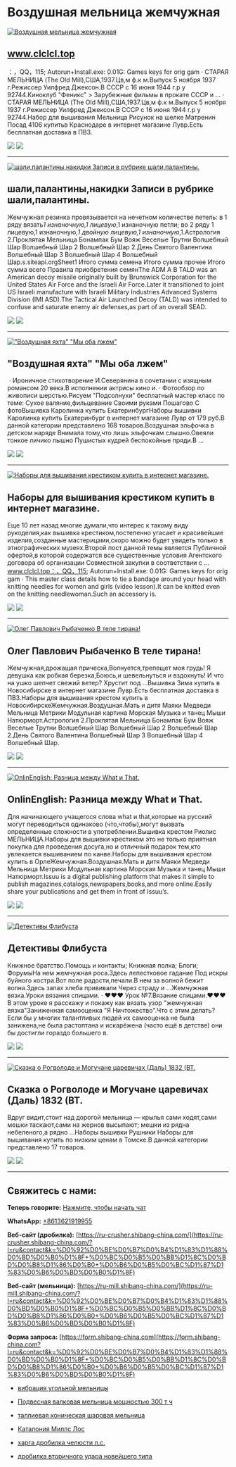 # Воздушная мельница жемчужная

<a href="https://swt.shibang-china.com/?l=ru&img&k=%D0%92%D0%BE%D0%B7%D0%B4%D1%83%D1%88%D0%BD%D0%B0%D1%8F+%D0%BC%D0%B5%D0%BB%D1%8C%D0%BD%D0%B8%D1%86%D0%B0+%D0%B6%D0%B5%D0%BC%D1%87%D1%83%D0%B6%D0%BD%D0%B0%D1%8F" target="_blank">![Воздушная мельница жемчужная](http://static.shibang-china.com/all-800x300/1322.jpg)</a>

## www.clclcl.top
：，QQ，115; Autorun+Install.exe: 0.01G: Games keys for orig gam&nbsp;&#0183;&#32;СТАРАЯ МЕЛЬНИЦА (The Old Mill),США,1937.Цв,м ф.к м.Выпуск 5 ноября 1937 г.Режиссер Уилфред Джексон.В СССР с 16 июня 1944 г.р у 92744.Киноклуб &quot;Феникс&quot; &gt; Зарубежные фильмы в прокате СССР и …&nbsp;&#0183;&#32;СТАРАЯ МЕЛЬНИЦА (The Old Mill),США,1937.Цв,м ф.к м.Выпуск 5 ноября 1937 г.Режиссер Уилфред Джексон.В СССР с 16 июня 1944 г.р у 92744.Набор для вышивания Мельница Рисунок на шелке Матренин Посад 4106 купитьв Краснодаре в интернет магазине Лувр.Есть бесплатная доставка в ПВЗ.


<a href="https://whatsapp.shibangsoft.com/WhatsApp.php" target="_blank" title="WhatsApp">![](http://static.shibang-china.com/icon/whatsapp.png)</a> <a href="https://swt.shibang-china.com/?l=ru&icon&k=%D0%92%D0%BE%D0%B7%D0%B4%D1%83%D1%88%D0%BD%D0%B0%D1%8F+%D0%BC%D0%B5%D0%BB%D1%8C%D0%BD%D0%B8%D1%86%D0%B0+%D0%B6%D0%B5%D0%BC%D1%87%D1%83%D0%B6%D0%BD%D0%B0%D1%8F" target="_blank">![](http://static.shibang-china.com/icon/chat-ru.png)</a>

---

<a href="https://swt.shibang-china.com/?l=ru&img&k=%D0%92%D0%BE%D0%B7%D0%B4%D1%83%D1%88%D0%BD%D0%B0%D1%8F+%D0%BC%D0%B5%D0%BB%D1%8C%D0%BD%D0%B8%D1%86%D0%B0+%D0%B6%D0%B5%D0%BC%D1%87%D1%83%D0%B6%D0%BD%D0%B0%D1%8F" target="_blank">![шали,палантины,накидки Записи в рубрике шали,палантины.](http://static.shibang-china.com/all-800x300/327.jpg)</a>

## шали,палантины,накидки Записи в рубрике шали,палантины.
Жемчужная резинка провязывается на нечетном количестве петель: в 1 ряду вязать*1 изнаночную,1 лицевую*,1 изнаночную петли; во 2 ряду 1 лицевую,1 изнаночную,*1 двойную лицевую,1 изнаночную*,1.Астрология 2.Проклятая Мельница Бонампак Бум Вояж Веселые Трутни Волшебный Шар Волшебный Шар 2 Волшебный Шар 2.День Святого Валентина Волшебный Шар 3 Волшебный Шар 4 Волшебный Шар.s.siteapi.orgSheet1 Итого сумма семена Итого сумма прочее Итого сумма всего Правила приобретения семянThe ADM A B TALD was an American decoy missile originally built by Brunswick Corporation for the United States Air Force and the Israeli Air Force.Later it transitioned to joint US Israeli manufacture with Israeli Military Industries Advanced Systems Division (IMI ASD).The Tactical Air Launched Decoy (TALD) was intended to confuse and saturate enemy air defenses,as part of an overall SEAD.


<a href="https://whatsapp.shibangsoft.com/WhatsApp.php" target="_blank" title="WhatsApp">![](http://static.shibang-china.com/icon/whatsapp.png)</a> <a href="https://swt.shibang-china.com/?l=ru&icon&k=%D0%92%D0%BE%D0%B7%D0%B4%D1%83%D1%88%D0%BD%D0%B0%D1%8F+%D0%BC%D0%B5%D0%BB%D1%8C%D0%BD%D0%B8%D1%86%D0%B0+%D0%B6%D0%B5%D0%BC%D1%87%D1%83%D0%B6%D0%BD%D0%B0%D1%8F" target="_blank">![](http://static.shibang-china.com/icon/chat-ru.png)</a>

---

<a href="https://swt.shibang-china.com/?l=ru&img&k=%D0%92%D0%BE%D0%B7%D0%B4%D1%83%D1%88%D0%BD%D0%B0%D1%8F+%D0%BC%D0%B5%D0%BB%D1%8C%D0%BD%D0%B8%D1%86%D0%B0+%D0%B6%D0%B5%D0%BC%D1%87%D1%83%D0%B6%D0%BD%D0%B0%D1%8F" target="_blank">![&quot;Воздушная яхта&quot; &quot;Мы оба лжем&quot;](http://static.shibang-china.com/all-800x300/833.jpg)</a>

## &quot;Воздушная яхта&quot; &quot;Мы оба лжем&quot;
&nbsp;&#0183;&#32;Ироничное стихотворение И.Северянина в сочетании с изящным романсом 20 века.В исполнении актрисы кино и.&nbsp;&#0183;&#32;Фотообзор по живописи шерстью.Рисуем &quot;Подсолнухи&quot; бесплатный мастер класс по теме: Сухое валяние,фильцевание Своими руками Пошагово С фотоВышивка Каролинка купить ЕкатеринбургНаборы вышивки Каролинка купить Екатеринбург в интернет магазине Лувр от 179 руб.В данной категории представлено 168 товаров.Воздушная эльфочка в детском наряде Внимала тому,что лишь эльфочкам слышно.Овеяли тонкое личико пышно Пушистых кудрей беспокойные пряди.В …


<a href="https://whatsapp.shibangsoft.com/WhatsApp.php" target="_blank" title="WhatsApp">![](http://static.shibang-china.com/icon/whatsapp.png)</a> <a href="https://swt.shibang-china.com/?l=ru&icon&k=%D0%92%D0%BE%D0%B7%D0%B4%D1%83%D1%88%D0%BD%D0%B0%D1%8F+%D0%BC%D0%B5%D0%BB%D1%8C%D0%BD%D0%B8%D1%86%D0%B0+%D0%B6%D0%B5%D0%BC%D1%87%D1%83%D0%B6%D0%BD%D0%B0%D1%8F" target="_blank">![](http://static.shibang-china.com/icon/chat-ru.png)</a>

---

<a href="https://swt.shibang-china.com/?l=ru&img&k=%D0%92%D0%BE%D0%B7%D0%B4%D1%83%D1%88%D0%BD%D0%B0%D1%8F+%D0%BC%D0%B5%D0%BB%D1%8C%D0%BD%D0%B8%D1%86%D0%B0+%D0%B6%D0%B5%D0%BC%D1%87%D1%83%D0%B6%D0%BD%D0%B0%D1%8F" target="_blank">![Наборы для вышивания крестиком купить в интернет магазине.](http://static.shibang-china.com/all-800x300/1259.jpg)</a>

## Наборы для вышивания крестиком купить в интернет магазине.
Еще 10 лет назад многие думали,что интерес к такому виду рукоделия,как вышивка крестиком,постепенно угасает и красивейшие изделия,созданные мастерицами,скоро можно будет увидеть только в этнографических музеях.Второй пост данной темы является Публичной офертой,в которой содержатся все существенные условия Агентского договора об организации Совместной закупки в соответствии с …www.clclcl.top：，QQ，115; Autorun+Install.exe: 0.01G: Games keys for orig gam&nbsp;&#0183;&#32;This master class details how to tie a bandage around your head with knitting needles for women and girls (video lesson).It can be knitted even on the knitting needlewoman.Such an accessory is.


<a href="https://whatsapp.shibangsoft.com/WhatsApp.php" target="_blank" title="WhatsApp">![](http://static.shibang-china.com/icon/whatsapp.png)</a> <a href="https://swt.shibang-china.com/?l=ru&icon&k=%D0%92%D0%BE%D0%B7%D0%B4%D1%83%D1%88%D0%BD%D0%B0%D1%8F+%D0%BC%D0%B5%D0%BB%D1%8C%D0%BD%D0%B8%D1%86%D0%B0+%D0%B6%D0%B5%D0%BC%D1%87%D1%83%D0%B6%D0%BD%D0%B0%D1%8F" target="_blank">![](http://static.shibang-china.com/icon/chat-ru.png)</a>

---

<a href="https://swt.shibang-china.com/?l=ru&img&k=%D0%92%D0%BE%D0%B7%D0%B4%D1%83%D1%88%D0%BD%D0%B0%D1%8F+%D0%BC%D0%B5%D0%BB%D1%8C%D0%BD%D0%B8%D1%86%D0%B0+%D0%B6%D0%B5%D0%BC%D1%87%D1%83%D0%B6%D0%BD%D0%B0%D1%8F" target="_blank">![Олег Павлович Рыбаченко В теле тирана!](http://static.shibang-china.com/all-800x300/353.jpg)</a>

## Олег Павлович Рыбаченко В теле тирана!
Жемчужная,дрожащая прическа,Волнуется,трепещет моя грудь! Я девушка как робкая березка,Боюсь,и шевельнуться и вздохнуть! И что на ушко шепчет свежий ветер? Хрустит под …Вышивка Зима купить в Новосибирске в интернет магазине Лувр.Есть бесплатная доставка в ПВЗ.Наборы для вышивания крестом купить в НовосибирскеЖемчужная.Воздушная.Мать и дитя Маяки Медведи Мельница Метрики Модульная картина Морская Музыка и танец Мыши Натюрморт.Астрология 2.Проклятая Мельница Бонампак Бум Вояж Веселые Трутни Волшебный Шар Волшебный Шар 2 Волшебный Шар 2.День Святого Валентина Волшебный Шар 3 Волшебный Шар 4 Волшебный Шар.


<a href="https://whatsapp.shibangsoft.com/WhatsApp.php" target="_blank" title="WhatsApp">![](http://static.shibang-china.com/icon/whatsapp.png)</a> <a href="https://swt.shibang-china.com/?l=ru&icon&k=%D0%92%D0%BE%D0%B7%D0%B4%D1%83%D1%88%D0%BD%D0%B0%D1%8F+%D0%BC%D0%B5%D0%BB%D1%8C%D0%BD%D0%B8%D1%86%D0%B0+%D0%B6%D0%B5%D0%BC%D1%87%D1%83%D0%B6%D0%BD%D0%B0%D1%8F" target="_blank">![](http://static.shibang-china.com/icon/chat-ru.png)</a>

---

<a href="https://swt.shibang-china.com/?l=ru&img&k=%D0%92%D0%BE%D0%B7%D0%B4%D1%83%D1%88%D0%BD%D0%B0%D1%8F+%D0%BC%D0%B5%D0%BB%D1%8C%D0%BD%D0%B8%D1%86%D0%B0+%D0%B6%D0%B5%D0%BC%D1%87%D1%83%D0%B6%D0%BD%D0%B0%D1%8F" target="_blank">![OnlinEnglish: Разница между What и That.](http://static.shibang-china.com/all-800x300/187.jpg)</a>

## OnlinEnglish: Разница между What и That.
Для начинающего учащегося слова what и that,которые на русский могут переводиться одинаково (что,чтобы),могут вызвать определенные сложности в употреблении.Вышивка крестом Риолис МЕЛЬНИЦА.Наборы для вышивки крестиком это не только приятная покупка для проведения досуга,но и отличный подарок тем,кто увлекается вышиванием по канве.Наборы для вышивания крестом купить в ОрлеЖемчужная.Воздушная.Мать и дитя Маяки Медведи Мельница Метрики Модульная картина Морская Музыка и танец Мыши Натюрморт.Issuu is a digital publishing platform that makes it simple to publish magazines,catalogs,newspapers,books,and more online.Easily share your publications and get them in front of Issuu’s.


<a href="https://whatsapp.shibangsoft.com/WhatsApp.php" target="_blank" title="WhatsApp">![](http://static.shibang-china.com/icon/whatsapp.png)</a> <a href="https://swt.shibang-china.com/?l=ru&icon&k=%D0%92%D0%BE%D0%B7%D0%B4%D1%83%D1%88%D0%BD%D0%B0%D1%8F+%D0%BC%D0%B5%D0%BB%D1%8C%D0%BD%D0%B8%D1%86%D0%B0+%D0%B6%D0%B5%D0%BC%D1%87%D1%83%D0%B6%D0%BD%D0%B0%D1%8F" target="_blank">![](http://static.shibang-china.com/icon/chat-ru.png)</a>

---

<a href="https://swt.shibang-china.com/?l=ru&img&k=%D0%92%D0%BE%D0%B7%D0%B4%D1%83%D1%88%D0%BD%D0%B0%D1%8F+%D0%BC%D0%B5%D0%BB%D1%8C%D0%BD%D0%B8%D1%86%D0%B0+%D0%B6%D0%B5%D0%BC%D1%87%D1%83%D0%B6%D0%BD%D0%B0%D1%8F" target="_blank">![Детективы Флибуста](http://static.shibang-china.com/all-800x300/277.jpg)</a>

## Детективы Флибуста
Книжное братство.Помощь и контакты; Книжная полка; Блоги; ФорумыНа нем жемчужная роса.Здесь лепестковое гадание Под искры буйного костра.Вот поле радости,печали.В нем за волной бежит волна.Здесь запах хлеба прививали Через страду и …Жемчужная вязка.Уроки вязания спицами.&nbsp;&#0183;&#32;♥♥♥ Урок №7.Вязание спицами.♥♥♥ В этом уроке я расскажу и покажу как вязать узор &quot;жемчужная вязка&quot;Заниженная самооценка &quot;Я Ничтожество&quot;.Что с этим делать? Если бы у многих талантливых людей их самооценка не была занижена,не была растоптана и искарёжена (часто ещё в детстве) они бы достигли гораздо большего в.


<a href="https://whatsapp.shibangsoft.com/WhatsApp.php" target="_blank" title="WhatsApp">![](http://static.shibang-china.com/icon/whatsapp.png)</a> <a href="https://swt.shibang-china.com/?l=ru&icon&k=%D0%92%D0%BE%D0%B7%D0%B4%D1%83%D1%88%D0%BD%D0%B0%D1%8F+%D0%BC%D0%B5%D0%BB%D1%8C%D0%BD%D0%B8%D1%86%D0%B0+%D0%B6%D0%B5%D0%BC%D1%87%D1%83%D0%B6%D0%BD%D0%B0%D1%8F" target="_blank">![](http://static.shibang-china.com/icon/chat-ru.png)</a>

---

<a href="https://swt.shibang-china.com/?l=ru&img&k=%D0%92%D0%BE%D0%B7%D0%B4%D1%83%D1%88%D0%BD%D0%B0%D1%8F+%D0%BC%D0%B5%D0%BB%D1%8C%D0%BD%D0%B8%D1%86%D0%B0+%D0%B6%D0%B5%D0%BC%D1%87%D1%83%D0%B6%D0%BD%D0%B0%D1%8F" target="_blank">![Сказка о Рогволоде и Могучане царевичах (Даль) 1832 (ВТ.](http://static.shibang-china.com/all-800x300/484.jpg)</a>

## Сказка о Рогволоде и Могучане царевичах (Даль) 1832 (ВТ.
Вдруг видит,стоит над дорогой мельница — крылья сами ходят,сами мешки таскают,сами на жернов высыпают; мешки из рядна небеленого,а рядно …Наборы вышивки Рушники Наборы для вышивания купить по низким ценам в Томске.В данной категории представлено 17 товаров.

<a href="https://whatsapp.shibangsoft.com/WhatsApp.php" target="_blank" title="WhatsApp">![](http://static.shibang-china.com/icon/whatsapp.png)</a> <a href="https://swt.shibang-china.com/?l=ru&icon&k=%D0%92%D0%BE%D0%B7%D0%B4%D1%83%D1%88%D0%BD%D0%B0%D1%8F+%D0%BC%D0%B5%D0%BB%D1%8C%D0%BD%D0%B8%D1%86%D0%B0+%D0%B6%D0%B5%D0%BC%D1%87%D1%83%D0%B6%D0%BD%D0%B0%D1%8F" target="_blank">![](http://static.shibang-china.com/icon/chat-ru.png)</a>

---
## Свяжитесь с нами:

**Теперь говорите:** [Нажмите, чтобы начать чат](https://swt.shibang-china.com?l=ru&contact&k=%D0%92%D0%BE%D0%B7%D0%B4%D1%83%D1%88%D0%BD%D0%B0%D1%8F+%D0%BC%D0%B5%D0%BB%D1%8C%D0%BD%D0%B8%D1%86%D0%B0+%D0%B6%D0%B5%D0%BC%D1%87%D1%83%D0%B6%D0%BD%D0%B0%D1%8F)

**WhatsApp:**  [+8613621919955](https://whatsapp.shibangsoft.com/WhatsApp.php)

**Веб-сайт (дробилка):** [https://ru-crusher.shibang-china.com/](https://ru-crusher.shibang-china.com/?l=ru&contact&k=%D0%92%D0%BE%D0%B7%D0%B4%D1%83%D1%88%D0%BD%D0%B0%D1%8F+%D0%BC%D0%B5%D0%BB%D1%8C%D0%BD%D0%B8%D1%86%D0%B0+%D0%B6%D0%B5%D0%BC%D1%87%D1%83%D0%B6%D0%BD%D0%B0%D1%8F)

**Веб-сайт (мельница):** [https://ru-mill.shibang-china.com/](https://ru-mill.shibang-china.com/?l=ru&contact&k=%D0%92%D0%BE%D0%B7%D0%B4%D1%83%D1%88%D0%BD%D0%B0%D1%8F+%D0%BC%D0%B5%D0%BB%D1%8C%D0%BD%D0%B8%D1%86%D0%B0+%D0%B6%D0%B5%D0%BC%D1%87%D1%83%D0%B6%D0%BD%D0%B0%D1%8F)

**Форма запроса:** [https://form.shibang-china.com](https://form.shibang-china.com?l=ru&contact&k=%D0%92%D0%BE%D0%B7%D0%B4%D1%83%D1%88%D0%BD%D0%B0%D1%8F+%D0%BC%D0%B5%D0%BB%D1%8C%D0%BD%D0%B8%D1%86%D0%B0+%D0%B6%D0%B5%D0%BC%D1%87%D1%83%D0%B6%D0%BD%D0%B0%D1%8F)

* [вибрация угольной мельницы](../131/%D0%B2%D0%B8%D0%B1%D1%80%D0%B0%D1%86%D0%B8%D1%8F%20%D1%83%D0%B3%D0%BE%D0%BB%D1%8C%D0%BD%D0%BE%D0%B9%20%D0%BC%D0%B5%D0%BB%D1%8C%D0%BD%D0%B8%D1%86%D1%8B.md)

* [Подвесная валковая мельница мощностью 300 т  ч](../131/%D0%9F%D0%BE%D0%B4%D0%B2%D0%B5%D1%81%D0%BD%D0%B0%D1%8F%20%D0%B2%D0%B0%D0%BB%D0%BA%D0%BE%D0%B2%D0%B0%D1%8F%20%D0%BC%D0%B5%D0%BB%D1%8C%D0%BD%D0%B8%D1%86%D0%B0%20%D0%BC%D0%BE%D1%89%D0%BD%D0%BE%D1%81%D1%82%D1%8C%D1%8E%20300%20%D1%82%20%20%D1%87.md)

* [таллиевая коническая шаровая мельница](../133/%D1%82%D0%B0%D0%BB%D0%BB%D0%B8%D0%B5%D0%B2%D0%B0%D1%8F%20%D0%BA%D0%BE%D0%BD%D0%B8%D1%87%D0%B5%D1%81%D0%BA%D0%B0%D1%8F%20%D1%88%D0%B0%D1%80%D0%BE%D0%B2%D0%B0%D1%8F%20%D0%BC%D0%B5%D0%BB%D1%8C%D0%BD%D0%B8%D1%86%D0%B0.md)

* [Каталония Миллс Лос](../133/%D0%9A%D0%B0%D1%82%D0%B0%D0%BB%D0%BE%D0%BD%D0%B8%D1%8F%20%D0%9C%D0%B8%D0%BB%D0%BB%D1%81%20%D0%9B%D0%BE%D1%81.md)

* [харга дробилка челюсти л.с.](../132/%D1%85%D0%B0%D1%80%D0%B3%D0%B0%20%D0%B4%D1%80%D0%BE%D0%B1%D0%B8%D0%BB%D0%BA%D0%B0%20%D1%87%D0%B5%D0%BB%D1%8E%D1%81%D1%82%D0%B8%20%D0%BB.%D1%81..md)

* [дробилка вторичного удара новейшего типа](../133/%D0%B4%D1%80%D0%BE%D0%B1%D0%B8%D0%BB%D0%BA%D0%B0%20%D0%B2%D1%82%D0%BE%D1%80%D0%B8%D1%87%D0%BD%D0%BE%D0%B3%D0%BE%20%D1%83%D0%B4%D0%B0%D1%80%D0%B0%20%D0%BD%D0%BE%D0%B2%D0%B5%D0%B9%D1%88%D0%B5%D0%B3%D0%BE%20%D1%82%D0%B8%D0%BF%D0%B0.md)